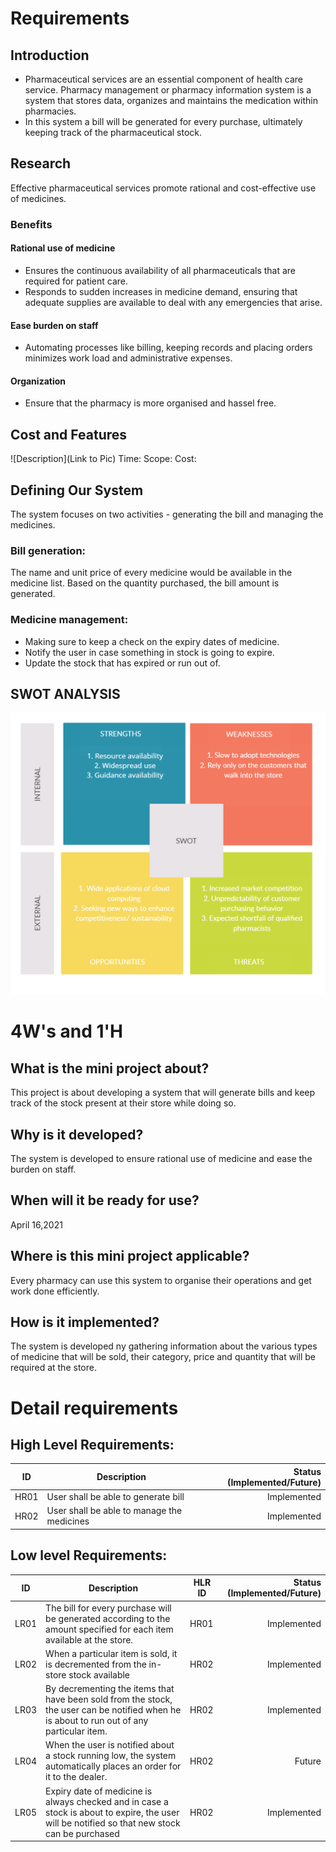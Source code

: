 # Requirements
## Introduction
 * Pharmaceutical services are an essential component of health care service. Pharmacy management or pharmacy information system is a system that stores data, organizes and maintains the medication within pharmacies.
 * In this system a bill will be generated for every purchase, ultimately keeping track of the pharmaceutical stock.

## Research

Effective pharmaceutical services promote rational and cost-effective use of medicines.
  
### Benefits
#### Rational use of medicine
* Ensures the continuous availability of all pharmaceuticals that are required for patient care.
* Responds to sudden increases in medicine demand, ensuring that adequate supplies are available to deal with any emergencies that arise.
#### Ease burden on staff
* Automating processes like billing, keeping records and placing orders minimizes work load and administrative expenses.
#### Organization
* Ensure that the pharmacy is more organised and hassel free.


## Cost and Features
![Description](Link to Pic)
Time:
Scope:
Cost:

## Defining Our System
The system focuses on two activities - generating the bill and managing the medicines.

### Bill generation:
The name and unit price of every medicine would be available in the medicine list. Based on the quantity purchased, the bill amount is generated.
### Medicine management:
* Making sure to keep a check on the expiry dates of medicine.
* Notify the user in case something in stock is going to expire.
* Update the stock that has expired or run out of.


## SWOT ANALYSIS
![SWOT Analysis](swot.png)

# 4W&#39;s and 1&#39;H

## What is the mini project about?
This project is about developing a system that will generate bills and keep track of the stock present at their store while doing so.

## Why is it developed?
The system is developed to ensure rational use of medicine and ease the burden on staff.


## When will it be ready for use?
April 16,2021

## Where is this mini project applicable?
Every pharmacy can use this system to organise their operations and get work done efficiently.

## How is it implemented?
The system is developed ny gathering information about the various types of medicine that will be sold, their category, price and quantity that will be required at the store.


# Detail requirements
## High Level Requirements:

ID | Description | Status (Implemented/Future)
----- | ------------|----------:
HR01  | User shall be able to generate bill | Implemented |
HR02  | User shall be able to manage the medicines | Implemented |

##  Low level Requirements:

ID | Description | HLR ID| Status (Implemented/Future)
----- | ------------- |-------- | -------:
LR01  | The bill for every purchase will be generated according to the amount specified for each item available at the store. | HR01 |Implemented
LR02 | When a particular item is sold, it is decremented from the in-store stock available | HR02 | Implemented
LR03 | By decrementing the items that have been sold from the stock, the user can be notified when he is about to run out of any particular item. | HR02 | Implemented
LR04 | When the user is notified about a stock running low, the system automatically places an order for it to the dealer. | HR02 | Future 
LR05 | Expiry date of medicine is always checked and in case a stock is about to expire, the user will be notified so that new stock can be purchased| HR02 | Implemented